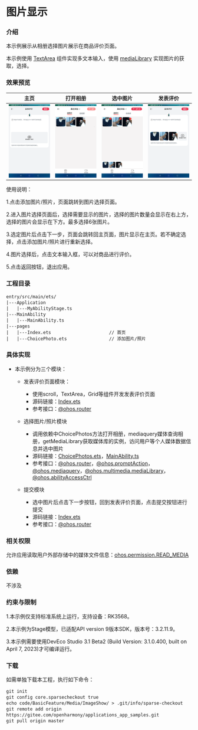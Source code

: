 # 图片显示

### 介绍

本示例展示从相册选择图片展示在商品评价页面。

本示例使用 [TextArea](https://gitee.com/openharmony/docs/blob/master/zh-cn/application-dev/reference/apis-arkui/arkui-ts/ts-basic-components-textarea.md) 组件实现多文本输入，使用 [mediaLibrary](https://gitee.com/openharmony/docs/blob/master/zh-cn/application-dev/reference/apis-media-library-kit/js-apis-medialibrary.md) 实现图片的获取，选择。 

### 效果预览
|主页| 打开相册                                       | 选中图片                                   | 发表评价                                 |
|--------------------------------|--------------------------------------------|----------------------------------------|--------------------------------------|
|![](screenshots/devices/zh/index.png) | ![](screenshots/devices/zh/not_choice.png) | ![](screenshots/devices/zh/choice.png) | ![](screenshots/devices/zh/show.png) |

使用说明：

1.点击添加图片/照片，页面跳转到图片选择页面。

2.进入图片选择页面后，选择需要显示的图片，选择的图片数量会显示在右上方，选择的图片会显示在下方。最多选择6张图片。

3.选定图片后点击下一步，页面会跳转回主页面，图片显示在主页。若不确定选择，点击添加图片/照片进行重新选择。

4.图片选择后，点击文本输入框，可以对商品进行评价。

5.点击返回按钮，退出应用。

### 工程目录
```
entry/src/main/ets/
|---Application
|   |---MyAbilityStage.ts                    
|---MainAbility
|   |---MainAbility.ts                    
|---pages
|   |---Index.ets                      // 首页
|   |---ChoicePhoto.ets                // 添加图片/照片
```

### 具体实现

* 本示例分为三个模块：
  * 发表评价页面模块：
    * 使用scroll，TextArea，Grid等组件开发发表评价页面
    * 源码链接：[Index.ets](entry/src/main/ets/pages/Index.ets)
    * 参考接口：[@ohos.router](https://gitee.com/openharmony/docs/blob/master/zh-cn/application-dev/reference/apis-arkui/js-apis-router.md)

  * 选择图片/照片模块
    * 调用依赖中ChoicePhotos方法打开相册，mediaquery媒体查询相册，getMediaLibrary获取媒体库的实例，访问用户等个人媒体数据信息并选中图片
    * 源码链接：[ChoicePhotos.ets](imagelibrary/src/main/ets/components/pages/ChoicePhotos.ets)，[MainAbility.ts](entry/src/main/ets/MainAbility/MainAbility.ts)
    * 参考接口：[@ohos.router](https://gitee.com/openharmony/docs/blob/master/zh-cn/application-dev/reference/apis-arkui/js-apis-router.md)，[@ohos.promptAction](https://gitee.com/openharmony/docs/blob/master/zh-cn/application-dev/reference/apis-arkui/js-apis-promptAction.md)，[@ohos.mediaquery](https://docs.openharmony.cn/pages/v4.1/zh-cn/application-dev/reference/apis-arkui/js-apis-mediaquery.md)，[@ohos.multimedia.mediaLibrary](https://gitee.com/openharmony/docs/blob/master/zh-cn/application-dev/reference/apis-media-library-kit/js-apis-medialibrary.md)，[@ohos.abilityAccessCtrl](https://gitee.com/openharmony/docs/blob/master/zh-cn/application-dev/reference/apis-ability-kit/js-apis-abilityAccessCtrl.md)
  
  * 提交模块
    * 选中图片后点击下一步按钮，回到发表评价页面，点击提交按钮进行提交
    * 源码链接：[Index.ets](entry/src/main/ets/pages/Index.ets)
    * 参考接口：[@ohos.router](https://gitee.com/openharmony/docs/blob/master/zh-cn/application-dev/reference/apis-arkui/js-apis-router.md)

### 相关权限

允许应用读取用户外部存储中的媒体文件信息：[ohos.permission.READ_MEDIA](https://gitee.com/openharmony/docs/blob/master/zh-cn/application-dev/security/AccessToken/permissions-for-all.md#ohospermissionread_media)

### 依赖

不涉及

### 约束与限制

1.本示例仅支持标准系统上运行，支持设备：RK3568。

2.本示例为Stage模型，已适配API version 9版本SDK，版本号：3.2.11.9。

3.本示例需要使用DevEco Studio 3.1 Beta2 (Build Version: 3.1.0.400, built on April 7, 2023)才可编译运行。

### 下载

如需单独下载本工程，执行如下命令：
```
git init
git config core.sparsecheckout true
echo code/BasicFeature/Media/ImageShow/ > .git/info/sparse-checkout
git remote add origin https://gitee.com/openharmony/applications_app_samples.git
git pull origin master

```